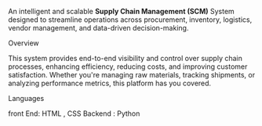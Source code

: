 An intelligent and scalable **Supply Chain Management (SCM)** System designed to streamline operations across procurement, inventory, logistics, vendor management, and data-driven decision-making.

 Overview

This system provides end-to-end visibility and control over supply chain processes, enhancing efficiency, reducing costs, and improving customer satisfaction. Whether you're managing raw materials, tracking shipments, or analyzing performance metrics, this platform has you covered.

Languages

front End: HTML , CSS
Backend : Python
